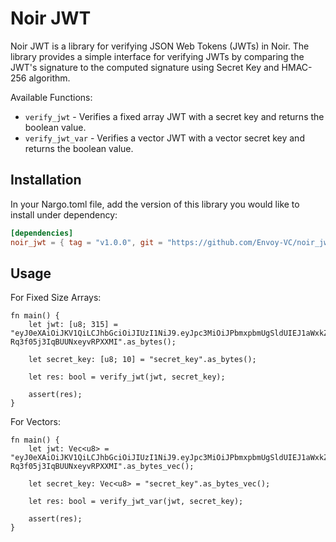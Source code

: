 # Noir JWT

Noir JWT is a library for verifying JSON Web Tokens (JWTs) in Noir. The library provides a simple interface for verifying JWTs by comparing the JWT's signature to the computed signature using Secret Key and HMAC-256 algorithm.

Available Functions:

- `verify_jwt` - Verifies a fixed array JWT with a secret key and returns the boolean value.
- `verify_jwt_var` - Verifies a vector JWT with a vector secret key and returns the boolean value.

## Installation

In your Nargo.toml file, add the version of this library you would like to install under dependency:

```toml
[dependencies]
noir_jwt = { tag = "v1.0.0", git = "https://github.com/Envoy-VC/noir_jwt" }
```

## Usage

For Fixed Size Arrays:

```noir
fn main() {
    let jwt: [u8; 315] = "eyJ0eXAiOiJKV1QiLCJhbGciOiJIUzI1NiJ9.eyJpc3MiOiJPbmxpbmUgSldUIEJ1aWxkZXIiLCJpYXQiOjE3MjkyOTkxODYsImV4cCI6MTc2MDgzNTI1NywiYXVkIjoid3d3LmV4YW1wbGUuY29tIiwic3ViIjoianJvY2tldEBleGFtcGxlLmNvbSIsImZpcnN0X25hbWUiOiJKb2huIiwibGFzdF9uYW1lIjoiRG9lIiwiZW1haWwiOiJqb2huQGRvZS5jb20ifQ.Km5zQjxqq7tkHLNdGy-Rq3f05j3IqBUUNxeyvRPXXMI".as_bytes();

    let secret_key: [u8; 10] = "secret_key".as_bytes();

    let res: bool = verify_jwt(jwt, secret_key);

    assert(res);
}
```

For Vectors:

```noir
fn main() {
    let jwt: Vec<u8> = "eyJ0eXAiOiJKV1QiLCJhbGciOiJIUzI1NiJ9.eyJpc3MiOiJPbmxpbmUgSldUIEJ1aWxkZXIiLCJpYXQiOjE3MjkyOTkxODYsImV4cCI6MTc2MDgzNTI1NywiYXVkIjoid3d3LmV4YW1wbGUuY29tIiwic3ViIjoianJvY2tldEBleGFtcGxlLmNvbSIsImZpcnN0X25hbWUiOiJKb2huIiwibGFzdF9uYW1lIjoiRG9lIiwiZW1haWwiOiJqb2huQGRvZS5jb20ifQ.Km5zQjxqq7tkHLNdGy-Rq3f05j3IqBUUNxeyvRPXXMI".as_bytes_vec();

    let secret_key: Vec<u8> = "secret_key".as_bytes_vec();

    let res: bool = verify_jwt_var(jwt, secret_key);

    assert(res);
}
```
